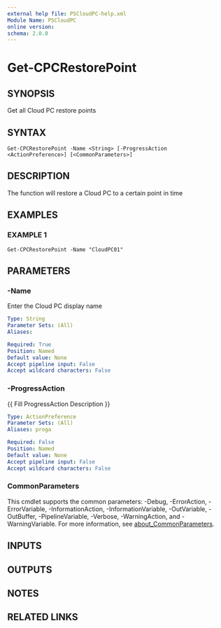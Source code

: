```yaml
---
external help file: PSCloudPC-help.xml
Module Name: PSCloudPC
online version:
schema: 2.0.0
---
```


# Get-CPCRestorePoint

## SYNOPSIS
Get all Cloud PC restore points

## SYNTAX

```
Get-CPCRestorePoint -Name <String> [-ProgressAction <ActionPreference>] [<CommonParameters>]
```

## DESCRIPTION
The function will restore a Cloud PC to a certain point in time

## EXAMPLES

### EXAMPLE 1
```
Get-CPCRestorePoint -Name "CloudPC01"
```

## PARAMETERS

### -Name
Enter the Cloud PC display name

```yaml
Type: String
Parameter Sets: (All)
Aliases:

Required: True
Position: Named
Default value: None
Accept pipeline input: False
Accept wildcard characters: False
```

### -ProgressAction
{{ Fill ProgressAction Description }}

```yaml
Type: ActionPreference
Parameter Sets: (All)
Aliases: proga

Required: False
Position: Named
Default value: None
Accept pipeline input: False
Accept wildcard characters: False
```

### CommonParameters
This cmdlet supports the common parameters: -Debug, -ErrorAction, -ErrorVariable, -InformationAction, -InformationVariable, -OutVariable, -OutBuffer, -PipelineVariable, -Verbose, -WarningAction, and -WarningVariable. For more information, see [about_CommonParameters](http://go.microsoft.com/fwlink/?LinkID=113216).

## INPUTS

## OUTPUTS

## NOTES

## RELATED LINKS
